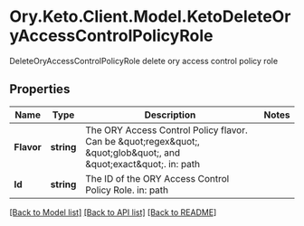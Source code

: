 # Ory.Keto.Client.Model.KetoDeleteOryAccessControlPolicyRole
DeleteOryAccessControlPolicyRole delete ory access control policy role
## Properties

Name | Type | Description | Notes
------------ | ------------- | ------------- | -------------
**Flavor** | **string** | The ORY Access Control Policy flavor. Can be \&quot;regex\&quot;, \&quot;glob\&quot;, and \&quot;exact\&quot;.  in: path | 
**Id** | **string** | The ID of the ORY Access Control Policy Role. in: path | 

[[Back to Model list]](../README.md#documentation-for-models) [[Back to API list]](../README.md#documentation-for-api-endpoints) [[Back to README]](../README.md)

